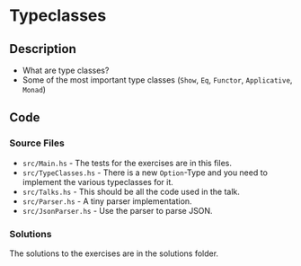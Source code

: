 # Typeclasses

## Description

- What are type classes?
- Some of the most important type classes (`Show`, `Eq`, `Functor`, `Applicative`, `Monad`)

## Code

### Source Files

- `src/Main.hs` - The tests for the exercises are in this files.
- `src/TypeClasses.hs` - There is a new `Option`-Type and
you need to implement the various typeclasses for it.
- `src/Talks.hs` - This should be all the code used in the talk.
- `src/Parser.hs` - A tiny parser implementation.
- `src/JsonParser.hs` - Use the parser to parse JSON.

### Solutions

The solutions to the exercises are in the solutions folder.
